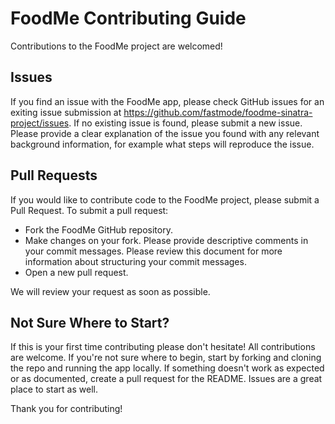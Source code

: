 # FoodMe Contributing Guide

Contributions to the FoodMe project are welcomed!

## Issues

If you find an issue with the FoodMe app, please check GitHub issues for an exiting issue submission at https://github.com/fastmode/foodme-sinatra-project/issues. If no existing issue is found, please submit a new issue. Please provide a clear explanation of the issue you found with any relevant background information, for example what steps will reproduce the issue.

## Pull Requests

If you would like to contribute code to the FoodMe project, please submit a Pull Request. To submit a pull request:

* Fork the FoodMe GitHub repository.
* Make changes on your fork. Please provide descriptive comments in your commit messages. Please review this document for more information about structuring your commit messages.
* Open a new pull request.

We will review your request as soon as possible.

## Not Sure Where to Start?

If this is your first time contributing please don't hesitate! All contributions are welcome. If you're not sure where to begin, start by forking and cloning the repo and running the app locally. If something doesn't work as expected or as documented, create a pull request for the README. Issues are a great place to start as well.

Thank you for contributing!